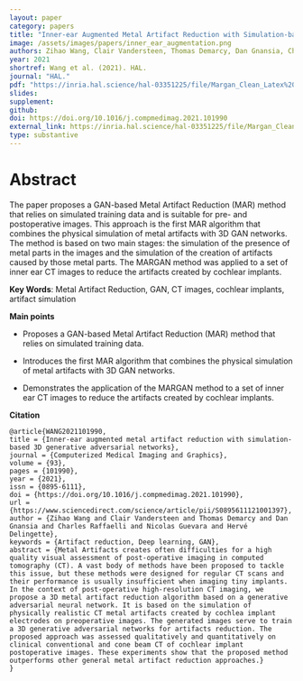 ```yaml
---
layout: paper
category: papers
title: "Inner-ear Augmented Metal Artifact Reduction with Simulation-based 3D Generative Adversarial Networks"
image: /assets/images/papers/inner_ear_augmentation.png
authors: Zihao Wang, Clair Vandersteen, Thomas Demarcy, Dan Gnansia, Charles Raffaelli, Nicolas Guevara, Hervé Delingette
year: 2021
shortref: Wang et al. (2021). HAL.
journal: "HAL."
pdf: "https://inria.hal.science/hal-03351225/file/Margan_Clean_Latex%20%281%29.pdf"
slides: 
supplement: 
github: 
doi: https://doi.org/10.1016/j.compmedimag.2021.101990
external_link: https://inria.hal.science/hal-03351225/file/Margan_Clean_Latex%20%281%29.pdf
type: substantive
---
```


# Abstract

The paper proposes a GAN-based Metal Artifact Reduction (MAR) method that relies on simulated training data and is suitable for pre- and postoperative images. This approach is the first MAR algorithm that combines the physical simulation of metal artifacts with 3D GAN networks. The method is based on two main stages: the simulation of the presence of metal parts in the images and the simulation of the creation of artifacts caused by those metal parts. The MARGAN method was applied to a set of inner ear CT images to reduce the artifacts created by cochlear implants. 

**Key Words**:  Metal Artifact Reduction, GAN, CT images, cochlear implants, artifact simulation

**Main points**

- Proposes a GAN-based Metal Artifact Reduction (MAR) method that relies on simulated training data.

- Introduces the first MAR algorithm that combines the physical simulation of metal artifacts with 3D GAN networks.

- Demonstrates the application of the MARGAN method to a set of inner ear CT images to reduce the artifacts created by cochlear implants.

**Citation**

```
@article{WANG2021101990,
title = {Inner-ear augmented metal artifact reduction with simulation-based 3D generative adversarial networks},
journal = {Computerized Medical Imaging and Graphics},
volume = {93},
pages = {101990},
year = {2021},
issn = {0895-6111},
doi = {https://doi.org/10.1016/j.compmedimag.2021.101990},
url = {https://www.sciencedirect.com/science/article/pii/S0895611121001397},
author = {Zihao Wang and Clair Vandersteen and Thomas Demarcy and Dan Gnansia and Charles Raffaelli and Nicolas Guevara and Hervé Delingette},
keywords = {Artifact reduction, Deep learning, GAN},
abstract = {Metal Artifacts creates often difficulties for a high quality visual assessment of post-operative imaging in computed tomography (CT). A vast body of methods have been proposed to tackle this issue, but these methods were designed for regular CT scans and their performance is usually insufficient when imaging tiny implants. In the context of post-operative high-resolution CT imaging, we propose a 3D metal artifact reduction algorithm based on a generative adversarial neural network. It is based on the simulation of physically realistic CT metal artifacts created by cochlea implant electrodes on preoperative images. The generated images serve to train a 3D generative adversarial networks for artifacts reduction. The proposed approach was assessed qualitatively and quantitatively on clinical conventional and cone beam CT of cochlear implant postoperative images. These experiments show that the proposed method outperforms other general metal artifact reduction approaches.}
}
```